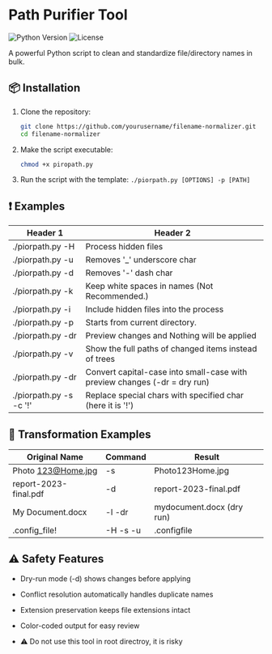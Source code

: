 # Path Purifier Tool

![Python Version](https://img.shields.io/badge/python-3.6+-blue.svg)
![License](https://img.shields.io/badge/license-MIT-green.svg)

A powerful Python script to clean and standardize file/directory names in bulk.

## 📦 Installation

1. Clone the repository:
   ```bash
   git clone https://github.com/yourusername/filename-normalizer.git
   cd filename-normalizer
   
2. Make the script executable:
   ```bash
   chmod +x piropath.py
3. Run the script with the template:
   ```./piorpath.py [OPTIONS] -p [PATH]```

## ❗ Examples

| Header 1            | Header 2 
|---------------------|----------
| ./piorpath.py -H |Process hidden files
| ./piorpath.py -u|Removes '_' underscore char 
| ./piorpath.py -d|Removes '-' dash char
| ./piorpath.py -k|Keep white spaces in names (Not Recommended.)
| ./piorpath.py -i|Include hidden files into the process
| ./piorpath.py -p|Starts from current directory.
| ./piorpath.py -dr|Preview changes and Nothing will be applied
| ./piorpath.py -v|Show the full paths of changed items instead of trees
| ./piorpath.py -dr|Convert capital-case into small-case with preview changes (-dr = dry run)
| ./piorpath.py -s -c '!'|Replace special chars with specified char (here it is '!') 

## 🧪 Transformation Examples
| Original Name | Command | Result |
|----------|----------|----------|
| Photo 123@Home.jpg| -s | Photo123Home.jpg  |
| report-2023-final.pdf| -d |  report-2023-final.pdf |
| My Document.docx  | -l -dr | mydocument.docx (dry run)  |
| .config_file!  | -H -s -u | .configfile |

## ⚠️ Safety Features
- Dry-run mode (-d) shows changes before applying

- Conflict resolution automatically handles duplicate names

- Extension preservation keeps file extensions intact

- Color-coded output for easy review

- ⚠️ Do not use this tool in root directroy, it is risky

